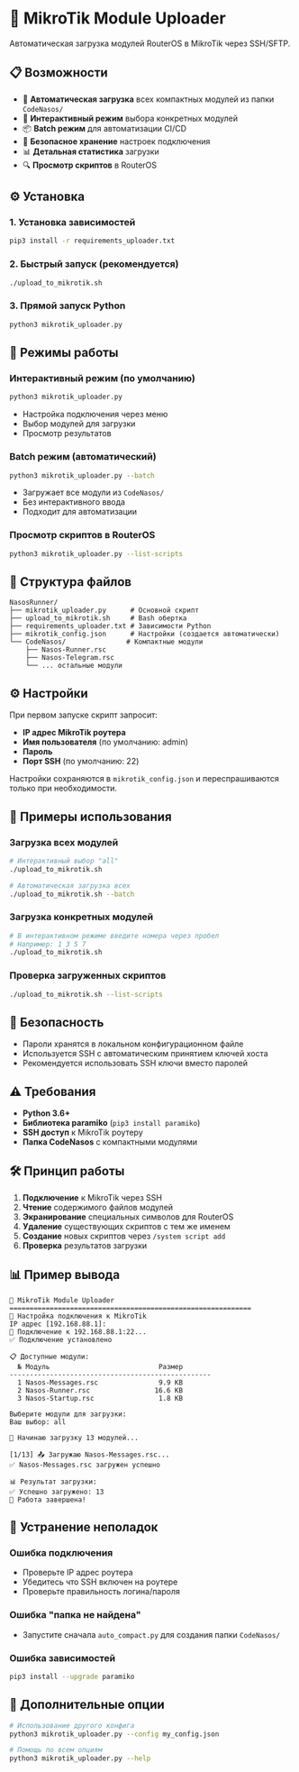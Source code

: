 # 🤖 MikroTik Module Uploader

Автоматическая загрузка модулей RouterOS в MikroTik через SSH/SFTP.

## 📋 Возможности

- 🚀 **Автоматическая загрузка** всех компактных модулей из папки `CodeNasos/`
- 🎯 **Интерактивный режим** выбора конкретных модулей
- 📦 **Batch режим** для автоматизации CI/CD
- 🔐 **Безопасное хранение** настроек подключения
- 📊 **Детальная статистика** загрузки
- 🔍 **Просмотр скриптов** в RouterOS

## ⚙️ Установка

### 1. Установка зависимостей
```bash
pip3 install -r requirements_uploader.txt
```

### 2. Быстрый запуск (рекомендуется)
```bash
./upload_to_mikrotik.sh
```

### 3. Прямой запуск Python
```bash
python3 mikrotik_uploader.py
```

## 🔧 Режимы работы

### Интерактивный режим (по умолчанию)
```bash
python3 mikrotik_uploader.py
```
- Настройка подключения через меню
- Выбор модулей для загрузки
- Просмотр результатов

### Batch режим (автоматический)
```bash
python3 mikrotik_uploader.py --batch
```
- Загружает все модули из `CodeNasos/`
- Без интерактивного ввода
- Подходит для автоматизации

### Просмотр скриптов в RouterOS
```bash
python3 mikrotik_uploader.py --list-scripts
```

## 📁 Структура файлов

```
NasosRunner/
├── mikrotik_uploader.py      # Основной скрипт
├── upload_to_mikrotik.sh     # Bash обертка
├── requirements_uploader.txt # Зависимости Python
├── mikrotik_config.json      # Настройки (создается автоматически)
└── CodeNasos/               # Компактные модули
    ├── Nasos-Runner.rsc
    ├── Nasos-Telegram.rsc
    └── ... остальные модули
```

## ⚙️ Настройки

При первом запуске скрипт запросит:
- **IP адрес MikroTik роутера**
- **Имя пользователя** (по умолчанию: admin)
- **Пароль**
- **Порт SSH** (по умолчанию: 22)

Настройки сохраняются в `mikrotik_config.json` и переспрашиваются только при необходимости.

## 🚀 Примеры использования

### Загрузка всех модулей
```bash
# Интерактивный выбор "all"
./upload_to_mikrotik.sh

# Автоматическая загрузка всех
./upload_to_mikrotik.sh --batch
```

### Загрузка конкретных модулей
```bash
# В интерактивном режиме введите номера через пробел
# Например: 1 3 5 7
./upload_to_mikrotik.sh
```

### Проверка загруженных скриптов
```bash
./upload_to_mikrotik.sh --list-scripts
```

## 🔐 Безопасность

- Пароли хранятся в локальном конфигурационном файле
- Используется SSH с автоматическим принятием ключей хоста
- Рекомендуется использовать SSH ключи вместо паролей

## ⚠️ Требования

- **Python 3.6+**
- **Библиотека paramiko** (`pip3 install paramiko`)
- **SSH доступ** к MikroTik роутеру
- **Папка CodeNasos** с компактными модулями

## 🛠️ Принцип работы

1. **Подключение** к MikroTik через SSH
2. **Чтение** содержимого файлов модулей
3. **Экранирование** специальных символов для RouterOS
4. **Удаление** существующих скриптов с тем же именем
5. **Создание** новых скриптов через `/system script add`
6. **Проверка** результатов загрузки

## 📊 Пример вывода

```
🤖 MikroTik Module Uploader
============================================================
🔧 Настройка подключения к MikroTik
IP адрес [192.168.88.1]: 
🔗 Подключение к 192.168.88.1:22...
✅ Подключение установлено

📋 Доступные модули:
  № Модуль                           Размер
--------------------------------------------------
  1 Nasos-Messages.rsc               9.9 KB
  2 Nasos-Runner.rsc                16.6 KB
  3 Nasos-Startup.rsc                1.8 KB
  
Выберите модули для загрузки:
Ваш выбор: all

🚀 Начинаю загрузку 13 модулей...

[1/13] 📤 Загружаю Nasos-Messages.rsc...
✅ Nasos-Messages.rsc загружен успешно

📊 Результат загрузки:
✅ Успешно загружено: 13
🎉 Работа завершена!
```

## 🔧 Устранение неполадок

### Ошибка подключения
- Проверьте IP адрес роутера
- Убедитесь что SSH включен на роутере
- Проверьте правильность логина/пароля

### Ошибка "папка не найдена"
- Запустите сначала `auto_compact.py` для создания папки `CodeNasos/`

### Ошибка зависимостей
```bash
pip3 install --upgrade paramiko
```

## 📝 Дополнительные опции

```bash
# Использование другого конфига
python3 mikrotik_uploader.py --config my_config.json

# Помощь по всем опциям
python3 mikrotik_uploader.py --help
``` 